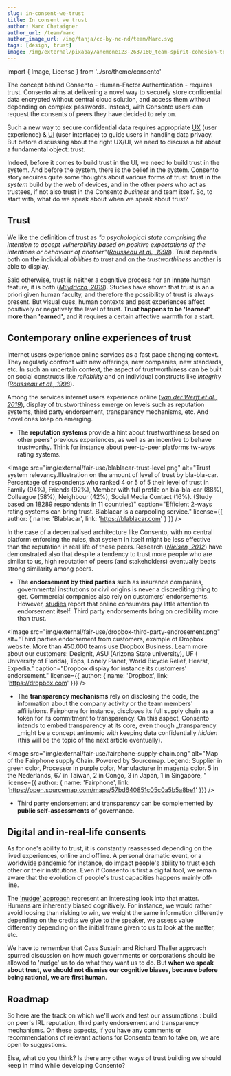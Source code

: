 ```yaml
---
slug: in-consent-we-trust
title: In consent we trust
author: Marc Chataigner
author_url: /team/marc
author_image_url: /img/tanja/cc-by-nc-nd/team/Marc.svg
tags: [design, trust]
image: /img/external/pixabay/anemone123-2637160_team-spirit-cohesion-together-2447163.jpg
---
```

import { Image, License } from '../src/theme/consento'

The concept behind Consento - Human-Factor Authentication - requires trust. Consento aims at delivering a novel way to securely store confidential data encrypted without central cloud solution, and access them without depending on complex passwords. Instead, with Consento users can request the consents of peers they have decided to rely on.
<!--truncate-->
Such a new way to secure confidential data requires appropriate [UX][] (user experience) &amp; [UI][] (user interface) to guide users in handling data privacy. But before discussing about the right UX/UI, we need to discuss a bit about a fundamental object: trust.

Indeed, before it comes to build trust in the UI, we need to build trust in the system. And before the system, there is the belief in the system. Consento story requires quite some thoughts about various forms of trust: trust in the _system_ build by the web of devices, and in the other _peers_ who act as trustees, if not also trust in the Consento _business_ and team itself. So, to start with, what do we speak about when we speak about trust?

## Trust
We like the definition of trust as _"a psychological state comprising the intention to accept vulnerability based on positive expectations of the intentions or behaviour of another"_(_[Rousseau et al., 1998][]_). Trust depends both on the individual _abilities to trust_ and on the _trustworthiness_ another is able to display.

Said otherwise, trust is neither a cognitive process nor an innate human feature, it is both (_[Mújdricza, 2019][]_). Studies have shown that trust is an a priori given human faculty, and therefore the possibility of trust is always present. But visual cues, human contexts and past experiences affect positively or negatively the level of trust. **Trust happens to be 'learned' more than 'earned'**, and it requires a certain affective warmth for a start.

## Contemporary online experiences of trust
Internet users experience online services as a fast pace changing context.  They regularly confront with new offerings, new companies, new standards, etc. In such an uncertain context, the aspect of trustworthiness can be built on social constructs like _reliability_ and on individual constructs like _integrity _(_[Rousseau et al., 1998][]_).

Among the services internet users experience online (_[van der Werff et al., 2019][]_), display of trustworthiness emerge on levels such as reputation systems, third party endorsement, transparency mechanisms, etc. And novel ones keep on emerging.

- The **reputation systems** provide a hint about trustworthiness based on other peers' previous experiences, as well as an incentive to behave trustworthy. Think for instance about peer-to-peer platforms tw-ways rating systems.

<Image
  src="img/external/fair-use/blablacar-trust-level.png"
  alt="Trust system relevancy.Illustration on the amount of level of trust by bla-bla-car. Percentage of respondents who ranked 4 or 5 of 5 their level of trust in Family (94%), Friends (92%), Member with full profile on bla-bla-car (88%), Colleague (58%), Neighbour (42%), Social Media Contact (16%). (Study based on 18289 respondents in 11 countries)"
  caption="Efficient 2-ways rating systems can bring trust. Blablacar is a carpooling service."
  license={{ author: { name: 'Blablacar', link: 'https://blablacar.com' } }}
/>

In the case of a decentralised architecture like Consento, with no central platform enforcing the rules, that system in itself might be less effective than the reputation in real life of these peers. Research (_[Nielsen, 2012][]_) have demonstrated also that despite a tendency to trust more people who are similar to us, high reputation of peers (and stakeholders) eventually beats strong similarity among peers.

- The **endorsement by third parties** such as insurance companies, governmental institutions or civil origins is never a discrediting thing to get. Commercial companies also rely on customers' endorsements. However, [studies][studies-endorsement] report that online consumers pay little attention to endorsement itself. Third party endorsements bring on credibility more than trust.

<Image
  src="img/external/fair-use/dropbox-third-party-endrosement.png"
  alt="Third parties endorsement from customers, example of Dropbox website. More than 450.000 teams use Dropbox Business. Learn more about our customers: Designit, ASU (Arizona State university), UF ( University of Florida), Tops, Lonely Planet,  World Bicycle Relief, Hearst, Expedia."
  caption="Dropbox display for instance its customers' endorsement."
  license={{ author: { name: 'Dropbox', link: 'https://dropbox.com' }}}
/>

- The **transparency mechanisms** rely on disclosing the code, the information about the company activity or the team members' affiliations. Fairphone for instance, discloses its full supply chain as a token for its commitment to transparency. On this aspect, Consento intends to embed transparency at its core, even though _transparency _might be a concept antinomic with keeping data confidentially _hidden_ (this will be the topic of the next article eventually).

<Image
  src="img/external/fair-use/fairphone-supply-chain.png"
  alt="Map of the Fairphone supply Chain. Powered by Sourcemap. Legend: Supplier in green color, Processor in purple color, Manufacturer in magenta color. 5 in the Nederlands, 67 in Taiwan, 2 in Congo, 3 in Japan, 1 in Singapore, "
  license={{ author: { name: 'Fairphone', link: 'https://open.sourcemap.com/maps/57bd640851c05c0a5b5a8be1' }}}
/>

- Third party endorsement and transparency can be complemented by **public self-assessments** of governance.

## Digital and in-real-life consents
As for one's ability to trust, it is constantly reassessed depending on the lived experiences, online and offline. A personal dramatic event, or a worldwide pandemic for instance, do impact people's ability to trust each other or their institutions. Even if Consento is first a digital tool, we remain aware that the evolution of people's trust capacities happens mainly off-line.

The ['nudge' approach][] represent an interesting look into that matter. Humans are inherently biased cognitively. For instance, we would rather avoid loosing than risking to win, we weight the same information differently depending on the credits we give to the speaker, we assess value differently depending on the initial frame given to us to look at the matter, etc.

We have to remember that Cass Sustein and Richard Thaller approach spurred discussion on how much governments or corporations should be allowed to 'nudge' us to do what they want us to do. But **when we speak about trust, we should not dismiss our cognitive biases, because before being rational, we are first human**.

## Roadmap

So here are the track on which we'll work and test our assumptions : build on peer's IRL reputation, third party endorsement and transparency mechanisms. On these aspects, if you have any comments or recommendations of relevant actions for Consento team to take on, we are open to suggestions.

Else, what do you think? Is there any other ways of trust building we should keep in mind while developing Consento?

<License author="marc" year="2020" license="CC-BY-NC-SA" />

[UX]: https://www.smashingmagazine.com/2019/04/privacy-better-notifications-ux-permission-requests/
[UI]: https://www.smashingmagazine.com/2019/04/privacy-ux-aware-design-framework/?ref=heydesigner
[Rousseau et al., 1998]: https://journals.aom.org/doi/abs/10.5465/amr.1998.926617
[Mújdricza, 2019]: https://www.academia.edu/39355650/The_Roots_of_Trust
[van der Werff et al., 2019]: https://journalofcloudcomputing.springeropen.com/articles/10.1186/s13677-019-0129-8
[Nielsen, 2012]: https://www.nielsen.com/us/en/insights/article/2012/trust-in-advertising--paid-owned-and-earned/
[studies-endorsement]: https://www.nngroup.com/articles/authority-principle/
['nudge' approach]: https://en.wikipedia.org/wiki/Nudge_(book)
